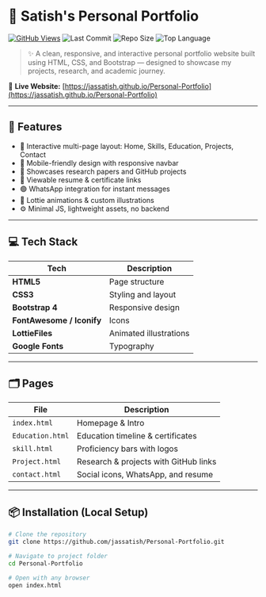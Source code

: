 # 🚀 Satish's Personal Portfolio

[![GitHub Views](https://komarev.com/ghpvc/?username=jassatish&label=Profile%20views&color=0e75b6&style=flat)](https://github.com/jassatish)
![Last Commit](https://img.shields.io/github/last-commit/jassatish/Personal-Portfolio?style=flat-square)
![Repo Size](https://img.shields.io/github/repo-size/jassatish/Personal-Portfolio?color=green)
![Top Language](https://img.shields.io/github/languages/top/jassatish/Personal-Portfolio)

> ✨ A clean, responsive, and interactive personal portfolio website built using HTML, CSS, and Bootstrap — designed to showcase my projects, research, and academic journey.

🔗 **Live Website:** [https://jassatish.github.io/Personal-Portfolio](https://jassatish.github.io/Personal-Portfolio)

---

## 🧩 Features

- 📘 Interactive multi-page layout: Home, Skills, Education, Projects, Contact
- 📱 Mobile-friendly design with responsive navbar
- 🧠 Showcases research papers and GitHub projects
- 📄 Viewable resume & certificate links
- 🟢 WhatsApp integration for instant messages
- 🎨 Lottie animations & custom illustrations
- ⚙️ Minimal JS, lightweight assets, no backend

---

## 💻 Tech Stack

| Tech | Description |
|------|-------------|
| **HTML5** | Page structure |
| **CSS3**  | Styling and layout |
| **Bootstrap 4** | Responsive design |
| **FontAwesome / Iconify** | Icons |
| **LottieFiles** | Animated illustrations |
| **Google Fonts** | Typography |

---

## 🗂️ Pages

| File | Description |
|------|-------------|
| `index.html` | Homepage & Intro |
| `Education.html` | Education timeline & certificates |
| `skill.html` | Proficiency bars with logos |
| `Project.html` | Research & projects with GitHub links |
| `contact.html` | Social icons, WhatsApp, and resume |

---

## 📦 Installation (Local Setup)

```bash
# Clone the repository
git clone https://github.com/jassatish/Personal-Portfolio.git

# Navigate to project folder
cd Personal-Portfolio

# Open with any browser
open index.html
